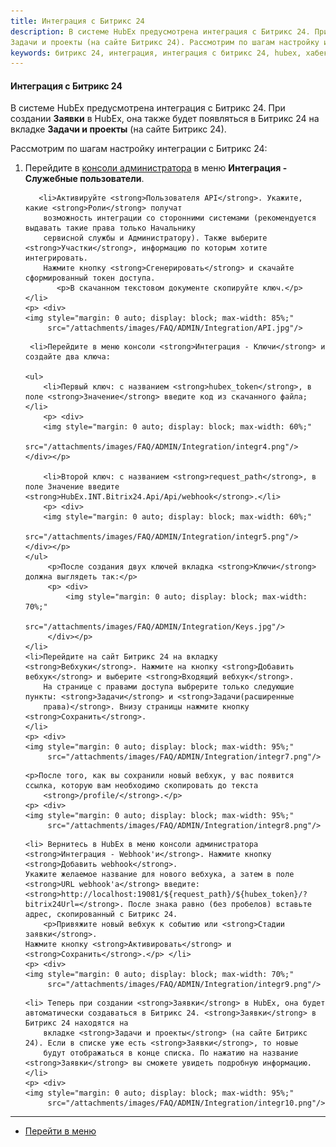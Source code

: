 ```yaml
---
title: Интеграция с Битрикс 24
description: В системе HubEx предусмотрена интеграция с Битрикс 24. При создании Заявки в HubEx, она также будет появляться в Битрикс 24 на вкладке
Задачи и проекты (на сайте Битрикс 24). Рассмотрим по шагам настройку интеграции с Битрикс 24.
keywords: битрикс 24, интеграция, интеграция с битрикс 24, hubex, хабекс, хубекс, хабикс
---
```


#### Интеграция с Битрикс 24
<html>
<meta charset="utf-8">

</html>

<body>
<p>В системе HubEx предусмотрена интеграция с Битрикс 24. При создании <strong>Заявки</strong> в HubEx, она также будет появляться в Битрикс 24 на вкладке
    <strong>Задачи и проекты</strong> (на сайте Битрикс 24).</p>
<p> Рассмотрим по шагам настройку интеграции с Битрикс 24:</p>

<ol>
    <li>Перейдите в <a href="https://wiki.hubex.ru/docs/FAQ/RU/admin/HowToEnterTheAdmin.html">консоли
        администратора</a> в меню <strong>Интеграция - Служебные пользователи</strong>.
    </li>

       <li>Активируйте <strong>Пользователя API</strong>. Укажите, какие <strong>Роли</strong> получат
        возможность интеграции со сторонними системами (рекомендуется выдавать такие права только Начальнику
        сервисной службы и Администратору). Также выберите <strong>Участки</strong>, информацию по которым хотите интегрировать.
        Нажмите кнопку <strong>Сгенерировать</strong> и скачайте сформированный токен доступа.
           <p>В скачанном текстовом документе скопируйте ключ.</p>
    </li>
    <p> <div>
    <img style="margin: 0 auto; display: block; max-width: 85%;"
         src="/attachments/images/FAQ/ADMIN/Integration/API.jpg"/>
</div></p>

     <li>Перейдите в меню консоли <strong>Интеграция - Ключи</strong> и создайте два ключа:

    <ul>
        <li>Первый ключ: с названием <strong>hubex_token</strong>, в поле <strong>Значение</strong> введите код из скачанного файла;</li>
        <p> <div>
        <img style="margin: 0 auto; display: block; max-width: 60%;"
             src="/attachments/images/FAQ/ADMIN/Integration/integr4.png"/>
    </div></p>

        <li>Второй ключ: с названием <strong>request_path</strong>, в поле Значение введите <strong>HubEx.INT.Bitrix24.Api/Api/webhook</strong>.</li>
        <p> <div>
        <img style="margin: 0 auto; display: block; max-width: 60%;"
             src="/attachments/images/FAQ/ADMIN/Integration/integr5.png"/>
    </div></p>
    </ul>
         <p>После создания двух ключей вкладка <strong>Ключи</strong> должна выглядеть так:</p>
         <p> <div>
             <img style="margin: 0 auto; display: block; max-width: 70%;"
                  src="/attachments/images/FAQ/ADMIN/Integration/Keys.jpg"/>
         </div></p>
    </li>
    <li>Перейдите на сайт Битрикс 24 на вкладку <strong>Вебхуки</strong>. Нажмите на кнопку <strong>Добавить вебхук</strong> и выберите <strong>Входящий вебхук</strong>.
        На странице с правами доступа выбрерите только следующие пункты: <strong>Задачи</strong> и <strong>Задачи(расширенные
        права)</strong>. Внизу страницы нажмите кнопку <strong>Сохранить</strong>.
    </li>
    <p> <div>
    <img style="margin: 0 auto; display: block; max-width: 95%;"
         src="/attachments/images/FAQ/ADMIN/Integration/integr7.png"/>
</div></p>

    <p>После того, как вы сохранили новый вебхук, у вас появится ссылка, которую вам необходимо скопировать до текста
        <strong>/profile/</strong>.</p>
    <p> <div>
    <img style="margin: 0 auto; display: block; max-width: 95%;"
         src="/attachments/images/FAQ/ADMIN/Integration/integr8.png"/>
</div></p>

    <li> Вернитесь в HubEx в меню консоли администратора <strong>Интеграция - Webhook'и</strong>. Нажмите кнопку <strong>Добавить webhook</strong>.
    Укажите желаемое название для нового вебхука, а затем в поле <strong>URL webhook'a</strong> введите:
    <strong>http://localhost:19081/${request_path}/${hubex_token}/?bitrix24Url=</strong>. После знака равно (без пробелов) вставьте
    адрес, скопированный с Битрикс 24.
        <p>Привяжите новый вебхук к событию или <strong>Стадии заявки</strong>.
    Нажмите кнопку <strong>Активировать</strong> и <strong>Сохранить</strong>.</p> </li>
    <p> <div>
    <img style="margin: 0 auto; display: block; max-width: 70%;"
         src="/attachments/images/FAQ/ADMIN/Integration/integr9.png"/>
</div></p>

    <li> Теперь при создании <strong>Заявки</strong> в HubEx, она будет автоматически создаваться в Битрикс 24. <strong>Заявки</strong> в Битрикс 24 находятся на
        вкладке <strong>Задачи и проекты</strong> (на сайте Битрикс 24). Если в списке уже есть <strong>Заявки</strong>, то новые
        будут отображаться в конце списка. По нажатию на название <strong>Заявки</strong> вы сможете увидеть подробную информацию.
    </li>
    <p> <div>
    <img style="margin: 0 auto; display: block; max-width: 95%;"
         src="/attachments/images/FAQ/ADMIN/Integration/integr10.png"/>
</div></p>

</ol>
</body>

____
- [Перейти в меню](http://wiki.hubex.ru)
